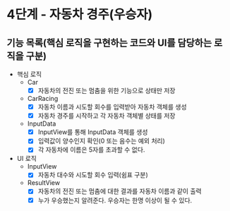 # 4단계 - 자동차 경주(우승자)

## 기능 목록(핵심 로직을 구현하는 코드와 UI를 담당하는 로직을 구분)

- 핵심 로직
    - Car
        - [x] 자동차의 전진 또는 멈춤을 위한 기능으로 상태만 저장
    - CarRacing
        - [x] 자동차 이름과 시도할 회수를 입력받아 자동차 객체를 생성
        - [x] 자동차 경주를 시작하고 각 자동차 객체별 상태를 저장
    - InputData
        - [x] InputView를 통해 InputData 객체를 생성
        - [x] 입력값이 양수인지 확인(0 또는 음수는 예외 처리)
        - [x] 각 자동차에 이름은 5자를 초과할 수 없다.
- UI 로직
    - InputView
        - [x] 자동차 대수와 시도할 회수 입력(쉼표 구분)
    - ResultView
        - [x] 자동차의 전진 또는 멈춤에 대한 결과를 자동차 이름과 같이 출력
        - [x] 누가 우승했는지 알려준다. 우승자는 한명 이상이 될 수 있다.